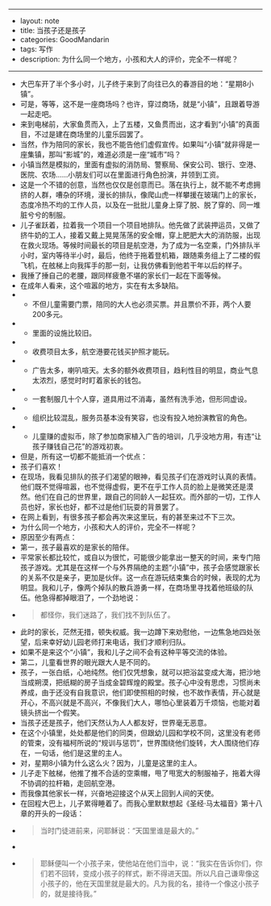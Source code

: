 - ---
- layout: note
- title: 当孩子还是孩子
- categories: GoodMandarin
- tags: 写作
- description: 为什么同一个地方，小孩和大人的评价，完全不一样呢？
- ---
- 大巴车开了半个多小时，儿子终于来到了向往已久的春游目的地：“星期8小镇”。
- 可是，等等，这不是一座商场吗？也许，穿过商场，就是“小镇”，且跟着导游一起走吧。
- 来到电梯前，大家鱼贯而入，上了五楼，又鱼贯而出，这才看到“小镇”的真面目，不过是建在商场里的儿童乐园罢了。
- 当然，作为陪同的家长，我也不能告他们虚假宣传。如果叫“小镇”就非得是一座集镇，那叫“影城”的，难道必须是一座“城市”吗？
- 小镇当然是模拟的，里面有虚拟的消防局、警察局、保安公司、银行、空港、医院、农场……小朋友们可以在里面进行角色扮演，并领到工资。
- 这是一个不错的创意，当然也仅仅是创意而已。落在执行上，就不能不考虑拥挤的人群，嘈杂的环境，漫长的排队，像爬山虎一样攀援在玻璃门上的家长，态度冷热不均的工作人员，以及在一批批儿童身上穿了脱、脱了穿的、同一堆脏兮兮的制服。
- 儿子雀跃着，拉着我一个项目一个项目地排队。他先做了武装押运员，又做了挤牛奶的工人，接着又戴上晃晃荡荡的安全帽，穿上肥肥大大的消防服，出现在救火现场。等候时间最长的项目是航空港，为了成为一名空乘，门外排队半小时，室内等待半小时，最后，他终于拖着登机箱，跟随乘务组上了二楼的假飞机，在舷梯上向我挥手的那一刻，让我仿佛看到他若干年以后的样子。
- 我捶了捶自己的老腰，跟同样疲惫不堪的家长们一起在下面等候。
- 在成年人看来，这个喧嚣的地方，实在有太多缺陷。
- - 不但儿童需要门票，陪同的大人也必须买票。并且票价不菲，两个人要200多元。
- - 里面的设施比较旧。
- - 收费项目太多，航空港要花钱买护照才能玩。
- - 广告太多，喇叭喧天。太多的额外收费项目，趋利性目的明显，商业气息太浓烈，感觉时时盯着家长的钱包。
- - 一套制服几十个人穿，道具用过不消毒，虽然有洗手池，但形同虚设。
- - 组织比较混乱，服务员基本没有笑容，也没有投入地扮演教官的角色。
- - 儿童赚的虚拟币，除了参加商家植入广告的培训，几乎没地方用，有违“让孩子赚钱自己花”的游戏初衷。
- 但是，所有这一切都不能抵消一个优点：
- 孩子们喜欢！
- 在现场，我看见排队的孩子们渴望的眼神，看见孩子们在游戏时认真的表情。他们既不觉得喧嚣，也不觉得虚假，更不在乎工作人员的脸上是微笑还是漠然。他们在自己的世界里，跟自己的同龄人一起狂欢。而外部的一切，工作人员也好，家长也好，都不过是他们玩耍的背景罢了。
- 在网上看到，有很多孩子都会再次来这里玩，有的甚至来过不下三次。
- 为什么同一个地方，小孩和大人的评价，完全不一样呢？
- 原因至少有两点：
- 第一，孩子最喜欢的是家长的陪伴。
- 平常家长都比较忙，或自以为很忙，可能很少能拿出一整天的时间，来专门陪孩子游戏。尤其是在这样一个与外界隔绝的主题“小镇”中，孩子会感觉跟家长的关系不仅是亲子，更加是伙伴。这一点在游玩结束集合的时候，表现的尤为明显。我和儿子，像两个掉队的散兵游勇一样，在商场里寻找着他班级的队伍。他急得都掉眼泪了，一个劲地说：
- > 都怪你，我们迷路了，我们找不到队伍了。
- 此时的家长，茫然无措，顿失权威。我一边蹲下来劝慰他，一边焦急地四处张望，后来幸好幼儿园老师打来电话，我们才顺利归队。
- 如果不是来这个“小镇”，我和儿子之间不会有这种平等交流的体验。
- 第二，儿童看世界的眼光跟大人是不同的。
- 孩子，一张白纸，心地纯然。他们仅凭想象，就可以把浴盆变成大海，把沙地当成朔漠，把纸糊的房子当成金碧辉煌的殿堂。孩子心中没有思虑，习惯尚未养成，由于还没有自我意识，他们即使照相的时候，也不故作表情，开心就是开心，不高兴就是不高兴，不像我们大人，哪怕心里装着万千烦恼，也能对着镜头挤出一个假笑。
- 当孩子还是孩子，他们天然认为人人都友好，世界毫无恶意。
- 在这个小镇里，处处都是他们的同类，但跟幼儿园和学校不同，这里没有老师的管束，没有福柯所说的“规训与惩罚”，世界围绕他们旋转，大人围绕他们存在，一句话，他们是这里的主人。
- 对，星期8小镇为什么这么火？因为，儿童是这里的主人。
- 儿子走下舷梯，他推了推不合适的空乘帽，甩了甩宽大的制服袖子，拖着大得不协调的拉杆箱，走回航空港。
- 而我像其他家长一样，兴奋地迎接这个从天上回到人间的天使。
- 在回程大巴上，儿子累得睡着了。而我心里默默想起《圣经·马太福音》第十八章的开头的一段话：
- > 当时门徒进前来，问耶稣说：“天国里谁是最大的。”
- >
- > 耶稣便叫一个小孩子来，使他站在他们当中，说：“我实在告诉你们，你们若不回转，变成小孩子的样式，断不得进天国。所以凡自己谦卑像这小孩子的，他在天国里就是最大的。凡为我的名，接待一个像这小孩子的，就是接待我。”
